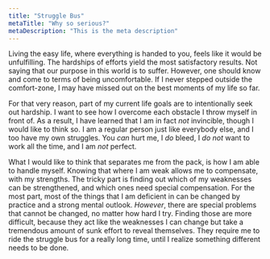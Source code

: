 ```yaml
---
title: "Struggle Bus"
metaTitle: "Why so serious?"
metaDescription: "This is the meta description"
---
```


Living the easy life, where everything is handed to you, feels like it would be unfulfilling. The hardships of efforts
yield the most satisfactory results. Not saying that our purpose in this world is to suffer. However, one should know
and come to terms of being uncomfortable. If I never stepped outside the comfort-zone, I may have missed out
on the best moments of my life so far.

For that very reason, part of my current life goals are to intentionally seek out hardship. I want to see how I overcome
each obstacle I throw myself in front of. As a result, I have learned that I am in fact _not_ invincible, though I
would like to think so. I am a regular person just like everybody else, and I too have my own struggles. You _can_ hurt
me, I _do_ bleed, I _do not_ want to work all the time, and I am _not_ perfect.

What I would like to think that separates me from the pack, is how I am able to handle myself. Knowing that where I am
weak allows me to compensate, with my strengths. The tricky part is finding out which of my weaknesses can be
strengthened, and which ones need special compensation. For the most part, most of the things that I am deficient in can
be changed by practice and a strong mental outlook. _However_, there are special problems that cannot be changed, no
matter how hard I try. Finding those are more difficult, because they act like the weaknesses I can change but take a
tremendous amount of sunk effort to reveal themselves. They require me to ride the struggle bus for a really long time,
until I realize something different needs to be done.

